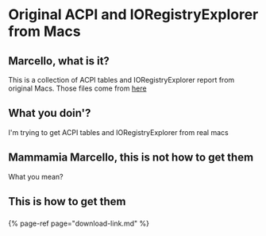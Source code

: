# Original ACPI and IORegistryExplorer from Macs

## Marcello, what is it?

This is a collection of ACPI tables and IORegistryExplorer report from original Macs. Those files come from [here](https://applelife.ru/threads/dampy-originalnyx-makov.2943712/)

## What you doin'?

I'm trying to get ACPI tables and IORegistryExplorer from real macs

## Mammamia Marcello, this is not how to get them

What you mean?

## This is how to get them

### 

{% page-ref page="download-link.md" %}





### 

### 

